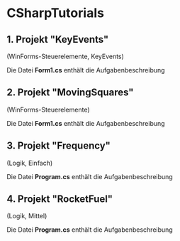 # CSharpTutorials

## 1. Projekt "KeyEvents"
(WinForms-Steuerelemente, KeyEvents)

Die Datei **Form1.cs** enthält die Aufgabenbeschreibung



## 2. Projekt "MovingSquares"
(WinForms-Steuerelemente)

Die Datei **Form1.cs** enthält die Aufgabenbeschreibung


## 3. Projekt "Frequency"
(Logik, Einfach)

Die Datei **Program.cs** enthält die Aufgabenbeschreibung



## 4. Projekt "RocketFuel"
(Logik, Mittel)

Die Datei **Program.cs** enthält die Aufgabenbeschreibung